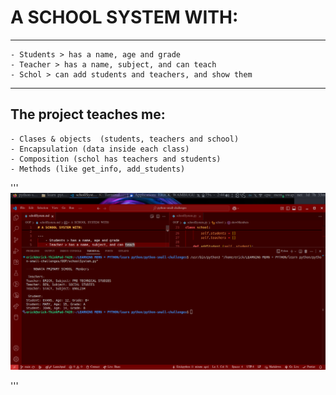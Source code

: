 # A SCHOOL SYSTEM WITH:

---
    - Students > has a name, age and grade
    - Teacher > has a name, subject, and can teach
    - Schol > can add students and teachers, and show them

---

## The project teaches me:
    - Clases & objects  (students, teachers and school)
    - Encapsulation (data inside each class)
    - Composition (schol has teachers and students)
    - Methods (like get_info, add_students)

'''
![AN EXAMPLE OF THE OUTPUT](<output example.png>)

'''